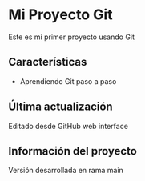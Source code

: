 # Mi Proyecto Git
Este es mi primer proyecto usando Git

## Características
   - Aprendiendo Git paso a paso


## Última actualización
Editado desde GitHub web interface

## Información del proyecto
   Versión desarrollada en rama main